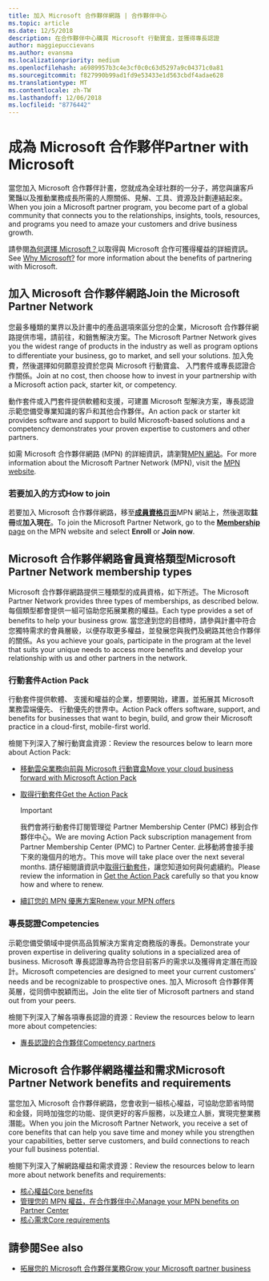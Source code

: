 ```yaml
---
title: 加入 Microsoft 合作夥伴網路 | 合作夥伴中心
ms.topic: article
ms.date: 12/5/2018
description: 在合作夥伴中心購買 Microsoft 行動寶盒，並獲得專長認證
author: maggiepuccievans
ms.author: evansma
ms.localizationpriority: medium
ms.openlocfilehash: a6989957b3c4e3cf0c0c63d5297a9c04371c0a81
ms.sourcegitcommit: f827990b99ad1fd9e53433e1d563cbdf4adae628
ms.translationtype: MT
ms.contentlocale: zh-TW
ms.lasthandoff: 12/06/2018
ms.locfileid: "8776442"
---
```

<!-- Note from Maggie on Dec 5, 2018: I can no longer tell what purpose this article serves. I'm going to redirect it to the mpn-overview.md topic and move the relevant information there. In the interim, I've copied and pasted the content from the MPN overview topic into this one in case anyone out there has it bookmarked.
-->

# <a name="partner-with-microsoft"></a><span data-ttu-id="443c4-103">成為 Microsoft 合作夥伴</span><span class="sxs-lookup"><span data-stu-id="443c4-103">Partner with Microsoft</span></span>

<span data-ttu-id="443c4-104">當您加入 Microsoft 合作夥伴計畫，您就成為全球社群的一分子，將您與讓客戶驚豔以及推動業務成長所需的人際關係、見解、工具、資源及計劃連結起來。</span><span class="sxs-lookup"><span data-stu-id="443c4-104">When you join a Microsoft partner program, you become part of a global community that connects you to the relationships, insights, tools, resources, and programs you need to amaze your customers and drive business growth.</span></span>

<span data-ttu-id="443c4-105">請參閱[為何選擇 Microsoft？](https://partner.microsoft.com/business-opportunities/why-microsoft)以取得與 Microsoft 合作可獲得權益的詳細資訊。</span><span class="sxs-lookup"><span data-stu-id="443c4-105">See [Why Microsoft?](https://partner.microsoft.com/business-opportunities/why-microsoft) for more information about the benefits of partnering with Microsoft.</span></span> 

## <a name="join-the-microsoft-partner-network"></a><span data-ttu-id="443c4-106">加入 Microsoft 合作夥伴網路</span><span class="sxs-lookup"><span data-stu-id="443c4-106">Join the Microsoft Partner Network</span></span>

<!-- 12/5/18 The content below was copied and pasted directly from the Membership page of the MPN site (https://partner.microsoft.com/en-us/membership)-->

<span data-ttu-id="443c4-107">您最多種類的業界以及計畫中的產品選項來區分您的企業，Microsoft 合作夥伴網路提供市場，請前往，和銷售解決方案。</span><span class="sxs-lookup"><span data-stu-id="443c4-107">The Microsoft Partner Network gives you the widest range of products in the industry as well as program options to differentiate your business, go to market, and sell your solutions.</span></span> <span data-ttu-id="443c4-108">加入免費，然後選擇如何願意投資於您與 Microsoft 行動寶盒、 入門套件或專長認證合作關係。</span><span class="sxs-lookup"><span data-stu-id="443c4-108">Join at no cost, then choose how to invest in your partnership with a Microsoft action pack, starter kit, or competency.</span></span>

<span data-ttu-id="443c4-109">動作套件或入門套件提供軟體和支援，可建置 Microsoft 型解決方案，專長認證示範您備受專業知識的客戶和其他合作夥伴。</span><span class="sxs-lookup"><span data-stu-id="443c4-109">An action pack or starter kit provides software and support to build Microsoft-based solutions and a competency demonstrates your proven expertise to customers and other partners.</span></span>

<span data-ttu-id="443c4-110">如需 Microsoft 合作夥伴網路 (MPN) 的詳細資訊，請瀏覽[MPN 網站](https://partner.microsoft.com/commercial)。</span><span class="sxs-lookup"><span data-stu-id="443c4-110">For more information about the Microsoft Partner Network (MPN), visit the [MPN website](https://partner.microsoft.com/commercial).</span></span>

### <a name="how-to-join"></a><span data-ttu-id="443c4-111">若要加入的方式</span><span class="sxs-lookup"><span data-stu-id="443c4-111">How to join</span></span>

<span data-ttu-id="443c4-112">若要加入 Microsoft 合作夥伴網路，移至[**成員資格**頁面](https://partner.microsoft.com/membership)MPN 網站上，然後選取**註冊**或**加入現在**。</span><span class="sxs-lookup"><span data-stu-id="443c4-112">To join the Microsoft Partner Network, go to the [**Membership** page](https://partner.microsoft.com/membership) on the MPN website and select **Enroll** or **Join now**.</span></span>

## <a name="microsoft-partner-network-membership-types"></a><span data-ttu-id="443c4-113">Microsoft 合作夥伴網路會員資格類型</span><span class="sxs-lookup"><span data-stu-id="443c4-113">Microsoft Partner Network membership types</span></span>

<!-- 12/5/18 The content below was copied and pasted directly from the Membership pages of the MPN site (https://partner.microsoft.com/en-us/membership)-->

<span data-ttu-id="443c4-114">Microsoft 合作夥伴網路提供三種類型的成員資格，如下所述。</span><span class="sxs-lookup"><span data-stu-id="443c4-114">The Microsoft Partner Network provides three types of memberships, as described below.</span></span> <span data-ttu-id="443c4-115">每個類型都會提供一組可協助您拓展業務的權益。</span><span class="sxs-lookup"><span data-stu-id="443c4-115">Each type provides a set of benefits to help your business grow.</span></span> <span data-ttu-id="443c4-116">當您達到您的目標時，請參與計畫中符合您獨特需求的會員層級，以便存取更多權益，並發展您與我們及網路其他合作夥伴的關係。</span><span class="sxs-lookup"><span data-stu-id="443c4-116">As you achieve your goals, participate in the program at the level that suits your unique needs to access more benefits and develop your relationship with us and other partners in the network.</span></span>

### <a name="action-pack"></a><span data-ttu-id="443c4-117">行動套件</span><span class="sxs-lookup"><span data-stu-id="443c4-117">Action Pack</span></span>

<span data-ttu-id="443c4-118">行動套件提供軟體、 支援和權益的企業，想要開始，建置，並拓展其 Microsoft 業務雲端優先、 行動優先的世界中。</span><span class="sxs-lookup"><span data-stu-id="443c4-118">Action Pack offers software, support, and benefits for businesses that want to begin, build, and grow their Microsoft practice in a cloud-first, mobile-first world.</span></span> 

<span data-ttu-id="443c4-119">檢閱下列深入了解行動寶盒資源：</span><span class="sxs-lookup"><span data-stu-id="443c4-119">Review the resources below to learn more about Action Pack:</span></span>

- [<span data-ttu-id="443c4-120">移動雲朵業務向前與 Microsoft 行動寶盒</span><span class="sxs-lookup"><span data-stu-id="443c4-120">Move your cloud business forward with Microsoft Action Pack</span></span>](https://partner.microsoft.com/membership/action-pack)
- [<span data-ttu-id="443c4-121">取得行動套件</span><span class="sxs-lookup"><span data-stu-id="443c4-121">Get the Action Pack</span></span>](mpn-get-action-pack.md)
  
    >[!IMPORTANT]
    ><span data-ttu-id="443c4-122">我們會將行動套件訂閱管理從 Partner Membership Center (PMC) 移到合作夥伴中心。</span><span class="sxs-lookup"><span data-stu-id="443c4-122">We are moving Action Pack subscription management from Partner Membership Center (PMC) to Partner Center.</span></span> <span data-ttu-id="443c4-123">此移動將會接手接下來的幾個月的地方。</span><span class="sxs-lookup"><span data-stu-id="443c4-123">This move will take place over the next several months.</span></span> <span data-ttu-id="443c4-124">請仔細閱讀資訊中[取得行動套件](mpn-get-action-pack.md)，讓您知道如何與何處續約。</span><span class="sxs-lookup"><span data-stu-id="443c4-124">Please review the information in [Get the Action Pack](mpn-get-action-pack.md) carefully so that you know how and where to renew.</span></span>  

- [<span data-ttu-id="443c4-125">續訂您的 MPN 優惠方案</span><span class="sxs-lookup"><span data-stu-id="443c4-125">Renew your MPN offers</span></span>](renew-mpn-offers.md)

### <a name="competencies"></a><span data-ttu-id="443c4-126">專長認證</span><span class="sxs-lookup"><span data-stu-id="443c4-126">Competencies</span></span>

<span data-ttu-id="443c4-127">示範您備受領域中提供高品質解決方案肯定商務版的專長。</span><span class="sxs-lookup"><span data-stu-id="443c4-127">Demonstrate your proven expertise in delivering quality solutions in a specialized area of business.</span></span> <span data-ttu-id="443c4-128">Microsoft 專長認證專為符合您目前客戶的需求以及獲得肯定潛在而設計。</span><span class="sxs-lookup"><span data-stu-id="443c4-128">Microsoft competencies are designed to meet your current customers’ needs and be recognizable to prospective ones.</span></span> <span data-ttu-id="443c4-129">加入 Microsoft 合作夥伴菁英層，從同儕中脫穎而出。</span><span class="sxs-lookup"><span data-stu-id="443c4-129">Join the elite tier of Microsoft partners and stand out from your peers.</span></span>

<span data-ttu-id="443c4-130">檢閱下列深入了解各項專長認證的資源：</span><span class="sxs-lookup"><span data-stu-id="443c4-130">Review the resources below to learn more about competencies:</span></span>

- [<span data-ttu-id="443c4-131">專長認證的合作夥伴</span><span class="sxs-lookup"><span data-stu-id="443c4-131">Competency partners</span></span>](https://partner.microsoft.com/membership/competencies)

## <a name="microsoft-partner-network-benefits-and-requirements"></a><span data-ttu-id="443c4-132">Microsoft 合作夥伴網路權益和需求</span><span class="sxs-lookup"><span data-stu-id="443c4-132">Microsoft Partner Network benefits and requirements</span></span>

<span data-ttu-id="443c4-133">當您加入 Microsoft 合作夥伴網路，您會收到一組核心權益，可協助您節省時間和金錢，同時加強您的功能、提供更好的客戶服務，以及建立人脈，實現完整業務潛能。</span><span class="sxs-lookup"><span data-stu-id="443c4-133">When you join the Microsoft Partner Network, you receive a set of core benefits that can help you save time and money while you strengthen your capabilities, better serve customers, and build connections to reach your full business potential.</span></span>

<span data-ttu-id="443c4-134">檢閱下列深入了解網路權益和需求資源：</span><span class="sxs-lookup"><span data-stu-id="443c4-134">Review the resources below to learn more about network benefits and requirements:</span></span>

- [<span data-ttu-id="443c4-135">核心權益</span><span class="sxs-lookup"><span data-stu-id="443c4-135">Core benefits</span></span>](https://partner.microsoft.com/en-us/membership/core-benefits#simple-tab-content-1)
- [<span data-ttu-id="443c4-136">管理您的 MPN 權益，在合作夥伴中心</span><span class="sxs-lookup"><span data-stu-id="443c4-136">Manage your MPN benefits on Partner Center</span></span>](manage-your-partner-network-benefits.md)
- [<span data-ttu-id="443c4-137">核心需求</span><span class="sxs-lookup"><span data-stu-id="443c4-137">Core requirements</span></span>](https://partner.microsoft.com/en-us/membership/core-benefits#simple-tab-content-2)

## <a name="see-also"></a><span data-ttu-id="443c4-138">請參閱</span><span class="sxs-lookup"><span data-stu-id="443c4-138">See also</span></span>
- [<span data-ttu-id="443c4-139">拓展您的 Microsoft 合作夥伴業務</span><span class="sxs-lookup"><span data-stu-id="443c4-139">Grow your Microsoft partner business</span></span>](grow-your-business.md)
